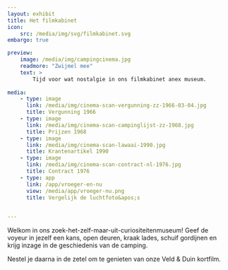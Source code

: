 ```yaml
---
layout: exhibit
title: Het filmkabinet
icon: 
    src: /media/img/svg/filmkabinet.svg
embargo: true

preview: 
    image: /media/img/campingcinema.jpg
    readmore: "Zwijmel mee"
    text: >
        Tijd voor wat nostalgie in ons filmkabinet anex museum.
        
media:
    - type: image
      link: /media/img/cinema-scan-vergunning-zz-1966-03-04.jpg
      title: Vergunning 1966
    - type: image
      link: /media/img/cinema-scan-campinglijst-zz-1968.jpg
      title: Prijzen 1968
    - type: image
      link: /media/img/cinema-scan-lawaai-1990.jpg
      title: Krantenartikel 1990
    - type: image
      link: /media/img/cinema-scan-contract-nl-1976.jpg
      title: Contract 1976
    - type: app
      link: /app/vroeger-en-nu
      view: /media/app/vroeger-nu.png
      title: Vergelijk de luchtfoto&apos;s

       
---
```


Welkom in ons zoek-het-zelf-maar-uit-curiositeitenmuseum! Geef de voyeur in jezelf een kans, open deuren, kraak lades, schuif gordijnen en krijg inzage in de geschiedenis van de camping.

Nestel je daarna in de zetel om te genieten van onze Veld & Duin kortfilm.

